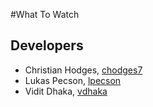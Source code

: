 #What To Watch

## Developers
* Christian Hodges, [chodges7](https://github.com/chodges7)
* Lukas Pecson, [lpecson](https://github.com/lpecson)
* Vidit Dhaka, [vdhaka](https://github.com/vdhaka)
